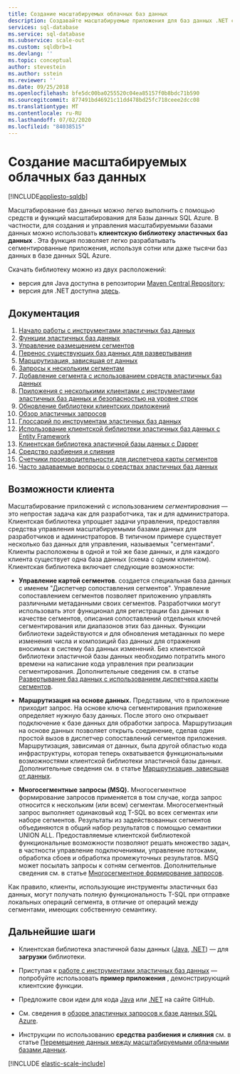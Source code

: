 ```yaml
---
title: Создание масштабируемых облачных баз данных
description: Создавайте масштабируемые приложения для баз данных .NET с помощью клиентской библиотеки эластичной базы данных.
services: sql-database
ms.service: sql-database
ms.subservice: scale-out
ms.custom: sqldbrb=1
ms.devlang: ''
ms.topic: conceptual
author: stevestein
ms.author: sstein
ms.reviewer: ''
ms.date: 09/25/2018
ms.openlocfilehash: bfe5dc00ba0255520c04ea85157f0b8bdc71b590
ms.sourcegitcommit: 877491bd46921c11dd478bd25fc718ceee2dcc08
ms.translationtype: MT
ms.contentlocale: ru-RU
ms.lasthandoff: 07/02/2020
ms.locfileid: "84038515"
---
```

# <a name="building-scalable-cloud-databases"></a>Создание масштабируемых облачных баз данных
[!INCLUDE[appliesto-sqldb](../includes/appliesto-sqldb.md)]

Масштабирование баз данных можно легко выполнить с помощью средств и функций масштабирования для Базы данных SQL Azure. В частности, для создания и управления масштабируемыми базами данных можно использовать **клиентскую библиотеку эластичных баз данных** . Эта функция позволяет легко разрабатывать сегментированные приложения, используя сотни или даже тысячи баз данных в базе данных SQL Azure.

Скачать библиотеку можно из двух расположений:

* версия для Java доступна в репозитории [Maven Central Repository](https://search.maven.org/#search%7Cga%7C1%7Celastic-db-tools);
* версия для .NET доступна [здесь](https://www.nuget.org/packages/Microsoft.Azure.SqlDatabase.ElasticScale.Client/).

## <a name="documentation"></a>Документация

1. [Начало работы с инструментами эластичных баз данных](elastic-scale-get-started.md)
2. [Функции эластичных баз данных](elastic-scale-introduction.md)
3. [Управление размещением сегментов](elastic-scale-shard-map-management.md)
4. [Перенос существующих баз данных для развертывания](elastic-convert-to-use-elastic-tools.md)
5. [Маршрутизация, зависящая от данных](elastic-scale-data-dependent-routing.md)
6. [Запросы к нескольким сегментам](elastic-scale-multishard-querying.md)
7. [Добавление сегмента с использованием средств эластичных баз данных](elastic-scale-add-a-shard.md)
8. [Приложения с несколькими клиентами с инструментами эластичных баз данных и безопасностью на уровне строк](saas-tenancy-elastic-tools-multi-tenant-row-level-security.md)
9. [Обновление библиотеки клиентских приложений](elastic-scale-upgrade-client-library.md) 
10. [Обзор эластичных запросов](elastic-query-overview.md)
11. [Глоссарий по инструментам эластичных баз данных](elastic-scale-glossary.md)
12. [Использование клиентской библиотеки эластичных баз данных с Entity Framework](elastic-scale-use-entity-framework-applications-visual-studio.md)
13. [Клиентская библиотека эластичной базы данных с Dapper](elastic-scale-working-with-dapper.md)
14. [Средство разбиения и слияния](elastic-scale-overview-split-and-merge.md)
15. [Счетчики производительности для диспетчера карты сегментов](elastic-database-client-library.md) 
16. [Часто задаваемые вопросы о средствах эластичных баз данных](elastic-scale-faq.md)

## <a name="client-capabilities"></a>Возможности клиента

Масштабирование приложений с использованием *сегментирования* — это непростая задача как для разработчика, так и для администратора. Клиентская библиотека упрощает задачи управления, предоставляя средства управления масштабируемыми базами данных для разработчиков и администраторов. В типичном примере существует несколько баз данных для управления, называемых "сегментами". Клиенты расположены в одной и той же базе данных, и для каждого клиента существует одна база данных (схема с одним клиентом). Клиентская библиотека включает следующие возможности:

- **Управление картой сегментов**. создается специальная база данных с именем "Диспетчер сопоставления сегментов". Управление сопоставлением сегментов позволяет приложению управлять различными метаданными своих сегментов. Разработчики могут использовать этот функционал для регистрации баз данных в качестве сегментов, описания сопоставлений отдельных ключей сегментирования или диапазонов этих баз данных. Функции библиотеки задействуются и для обновления метаданных по мере изменения числа и композиций баз данных для отражения вносимых в систему баз данных изменений. Без клиентской библиотеки эластичной базы данных необходимо потратить много времени на написание кода управления при реализации сегментирования. Дополнительные сведения см. в статье [Развертывание баз данных с использованием диспетчера карты сегментов](elastic-scale-shard-map-management.md).

- **Маршрутизация на основе данных.** Представим, что в приложение приходит запрос. На основе ключа сегментирования приложение определяет нужную базу данных. После этого оно открывает подключение к базе данных для обработки запроса. Маршрутизация на основе данных позволяет открыть соединение, сделав один простой вызов в диспетчер сопоставлений сегментов приложения. Маршрутизация, зависимая от данных, была другой областью кода инфраструктуры, которая теперь охватывается функциональными возможностями клиентской библиотеки эластичной базы данных. Дополнительные сведения см. в статье [Маршрутизация, зависящая от данных](elastic-scale-data-dependent-routing.md).
- **Многосегментные запросы (MSQ).** Многосегментное формирование запросов применяется в том случае, когда запрос относится к нескольким (или всем) сегментам. Многосегментный запрос выполняет одинаковый код T-SQL во всех сегментах или наборе сегментов. Результаты из задействованных сегментов объединяются в общий набор результатов с помощью семантики UNION ALL. Предоставляемые клиентской библиотекой функциональные возможности позволяют решать множество задач, в частности управление подключениями, управление потоками, обработка сбоев и обработка промежуточных результатов. MSQ может посылать запросы к сотням сегментов. Дополнительные сведения см. в статье [Многосегментное формирование запросов](elastic-scale-multishard-querying.md).

Как правило, клиенты, использующие инструменты эластичных баз данных, могут получать полную функциональность T-SQL при отправке локальных операций сегмента, в отличие от операций между сегментами, имеющих собственную семантику.



## <a name="next-steps"></a>Дальнейшие шаги

- Клиентская библиотека эластичной базы данных ([Java](https://search.maven.org/#search%7Cga%7C1%7Ca%3A%22azure-elasticdb-tools%22), [.NET](https://www.nuget.org/packages/Microsoft.Azure.SqlDatabase.ElasticScale.Client/)) — для **загрузки** библиотеки.

- Приступая к [работе с инструментами эластичных баз данных](elastic-scale-get-started.md) — попробуйте использовать **пример приложения** , демонстрирующий клиентские функции.

- Предложите свои идеи для кода [Java](https://github.com/Microsoft/elastic-db-tools-for-java/blob/master/README.md) или [.NET](https://github.com/Azure/elastic-db-tools) на сайте GitHub.
- См. сведения в [обзоре эластичных запросов к базе данных SQL Azure](elastic-query-overview.md).

- Инструкции по использованию **средства разбиения и слияния** см. в статье [Перемещение данных между масштабируемыми облачными базами данных](elastic-scale-overview-split-and-merge.md).



<!-- Additional resources H2 -->

[!INCLUDE [elastic-scale-include](../../../includes/elastic-scale-include.md)]


<!--Anchors-->
<!--Image references-->

[1]: ./media/sql-database-elastic-database-client-library/glossary.png

